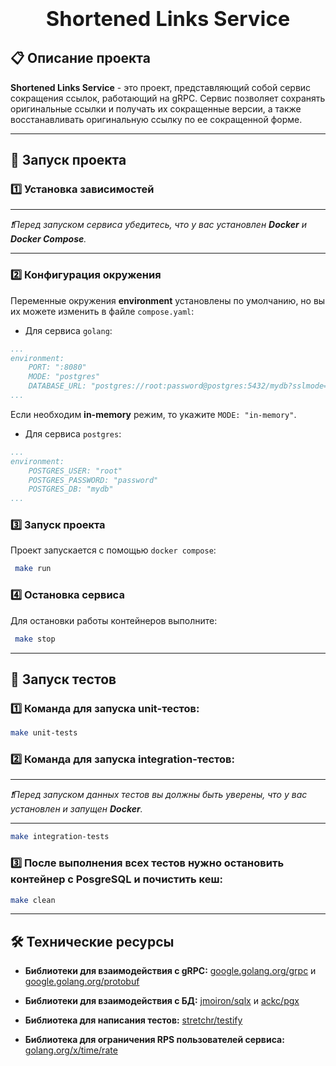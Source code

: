 <h3 align="center">
  <div align="center">
    <h1>Shortened Links Service </h1>
  </div>
  </a>
</h3>

## 📋 Описание проекта

**Shortened Links Service** - это проект, представляющий собой сервис сокращения ссылок, работающий на gRPC. Сервис позволяет сохранять оригинальные ссылки и получать их сокращенные версии, а также восстанавливать оригинальную ссылку по ее сокращенной форме.

---

## 🚀 Запуск проекта

### 1️⃣ Установка зависимостей

---

*❗Перед запуском сервиса убедитесь, что у вас установлен **Docker** и **Docker Compose**.*

---

### 2️⃣ Конфигурация окружения 

Переменные окружения **environment** установлены по умолчанию, но вы их можете изменить в файле `compose.yaml`:

- Для сервиса `golang`:
```yaml
...
environment:
    PORT: ":8080"   
    MODE: "postgres"
    DATABASE_URL: "postgres://root:password@postgres:5432/mydb?sslmode=disable"
...
```
Если необходим **in-memory** режим, то укажите `MODE: "in-memory"`.

- Для сервиса `postgres`:
```yaml
...
environment:
    POSTGRES_USER: "root"
    POSTGRES_PASSWORD: "password"
    POSTGRES_DB: "mydb"
...
```
### 3️⃣ Запуск проекта

Проект запускается с помощью `docker compose`:

```sh
 make run
```

### 4️⃣ Остановка сервиса

Для остановки работы контейнеров выполните:

```sh
 make stop
```

---

## 🧪 Запуск тестов

### 1️⃣ Команда для запуска unit-тестов:

```sh
make unit-tests  
```

### 2️⃣ Команда для запуска integration-тестов:

---

*❗Перед запуском данных тестов вы должны быть уверены, что у вас установлен и запущен **Docker**.* 

--- 

```sh
make integration-tests
```

### 3️⃣ После выполнения всех тестов нужно остановить контейнер с PosgreSQL и почистить кеш: 

```sh
make clean
```

---

## 🛠️ Технические ресурсы

- **Библиотеки для взаимодействия с gRPC:** [google.golang.org/grpc](https://github.com/grpc/grpc-go) и [google.golang.org/protobuf](https://github.com/protocolbuffers/protobuf-go)

- **Библиотеки для взаимодействия с БД:** [jmoiron/sqlx](https://github.com/jmoiron/sqlx) и [ackc/pgx](https://github.com/jackc/pgx)

- **Библиотека для написания тестов:** [stretchr/testify](https://github.com/stretchr/testify)

- **Библиотека для ограничения RPS пользователей сервиса:** [golang.org/x/time/rate](https://pkg.go.dev/golang.org/x/time@v0.10.0/rate#pkg-overview)